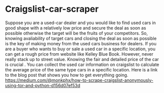 # Craigslist-car-scraper


Suppose you are a used-car dealer and you would like to find used cars in good shape with a relatively low price and secure the deal as soon as possible otherwise the target will be the fruits of your competitors. So, knowing avaliability of target cars and closing the deal as soon as possible is the key of making money from the used cars business for dealers. If you are a buyer who wants to buy or sale a used car in a specific location, you can get a rough price from website like Kelley Blue Book. However, never really stack up to street value. Knowing the fair and detailed price of the car is crucial . You can collect the used car information on craigslist to calculate the average price of the same type cars in a specific location.
Here is a link to the blog post that shows you how to get everything going.
https://medium.com/@monkphx/how-to-scrape-craigslist-anonymously-using-tor-and-python-d156d07ef53d
